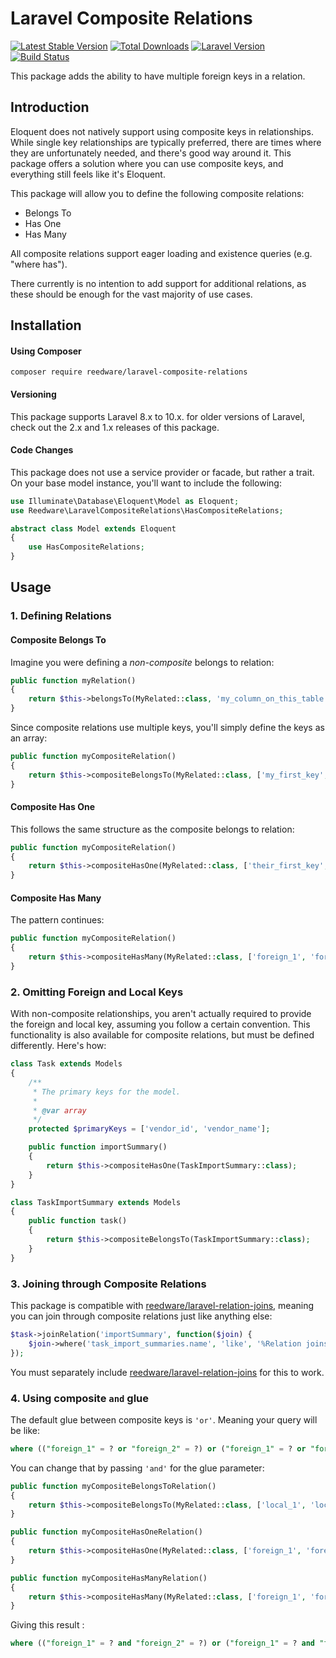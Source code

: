 # Laravel Composite Relations

[![Latest Stable Version](https://poser.pugx.org/reedware/laravel-composite-relations/v)](//packagist.org/packages/reedware/laravel-composite-relations)
[![Total Downloads](https://poser.pugx.org/reedware/laravel-composite-relations/downloads)](//packagist.org/packages/reedware/laravel-composite-relations)
[![Laravel Version](https://img.shields.io/badge/Laravel-8.x--10.x%2B-blue)](https://laravel.com/)
[![Build Status](https://github.com/tylernathanreed/laravel-composite-relations/workflows/tests/badge.svg)](https://github.com/tylernathanreed/laravel-composite-relations/actions)

This package adds the ability to have multiple foreign keys in a relation.

## Introduction

Eloquent does not natively support using composite keys in relationships. While single key relationships are typically preferred, there are times where they are unfortunately needed, and there's good way around it. This package offers a solution where you can use composite keys, and everything still feels like it's Eloquent.

This package will allow you to define the following composite relations:
* Belongs To
* Has One
* Has Many

All composite relations support eager loading and existence queries (e.g. "where has").

There currently is no intention to add support for additional relations, as these should be enough for the vast majority of use cases.

## Installation

#### Using Composer

```
composer require reedware/laravel-composite-relations
```

#### Versioning

This package supports Laravel 8.x to 10.x. for older versions of Laravel, check out the 2.x and 1.x releases of this package.

#### Code Changes

This package does not use a service provider or facade, but rather a trait. On your base model instance, you'll want to include the following:

```php
use Illuminate\Database\Eloquent\Model as Eloquent;
use Reedware\LaravelCompositeRelations\HasCompositeRelations;

abstract class Model extends Eloquent
{
    use HasCompositeRelations;
}
```

## Usage

### 1. Defining Relations

#### Composite Belongs To

Imagine you were defining a *non-composite* belongs to relation:

```php
public function myRelation()
{
    return $this->belongsTo(MyRelated::class, 'my_column_on_this_table', 'my_column_on_the_other_table');
}
```

Since composite relations use multiple keys, you'll simply define the keys as an array:

```php
public function myCompositeRelation()
{
    return $this->compositeBelongsTo(MyRelated::class, ['my_first_key', 'my_second_key'], ['their_first_key', 'their_second_key']);
}
```

#### Composite Has One

This follows the same structure as the composite belongs to relation:

```php
public function myCompositeRelation()
{
    return $this->compositeHasOne(MyRelated::class, ['their_first_key', 'their_second_key'], ['my_first_key', 'my_second_key']);
}
```

#### Composite Has Many

The pattern continues:

```php
public function myCompositeRelation()
{
    return $this->compositeHasMany(MyRelated::class, ['foreign_1', 'foreign_2'], ['local_1', 'local_2']);
}
```

### 2. Omitting Foreign and Local Keys

With non-composite relationships, you aren't actually required to provide the foreign and local key, assuming you follow a certain convention. This functionality is also available for composite relations, but must be defined differently. Here's how:

```php
class Task extends Models
{
    /**
     * The primary keys for the model.
     *
     * @var array
     */
    protected $primaryKeys = ['vendor_id', 'vendor_name'];

    public function importSummary()
    {
        return $this->compositeHasOne(TaskImportSummary::class);
    }
}

class TaskImportSummary extends Models
{
    public function task()
    {
        return $this->compositeBelongsTo(TaskImportSummary::class);
    }
}
```

### 3. Joining through Composite Relations

This package is compatible with [reedware/laravel-relation-joins](https://github.com/tylernathanreed/laravel-relation-joins), meaning you can join through composite relations just like anything else:

```php
$task->joinRelation('importSummary', function($join) {
    $join->where('task_import_summaries.name', 'like', '%Relation joins are cool!%');
});
```

You must separately include [reedware/laravel-relation-joins](https://github.com/tylernathanreed/laravel-relation-joins) for this to work.

### 4. Using composite `and` glue


The default glue between composite keys is `'or'`. Meaning your query will be like:
```sql
where (("foreign_1" = ? or "foreign_2" = ?) or ("foreign_1" = ? or "foreign_2" = ?))
```

You can change that by passing `'and'` for the glue parameter:
```php
public function myCompositeBelongsToRelation()
{
    return $this->compositeBelongsTo(MyRelated::class, ['local_1', 'local_2'], ['foreign_1', 'foreign_2'], null, 'and');
}

public function myCompositeHasOneRelation()
{
    return $this->compositeHasOne(MyRelated::class, ['foreign_1', 'foreign_2'], ['local_1', 'local_2'], 'and');
}

public function myCompositeHasManyRelation()
{
    return $this->compositeHasMany(MyRelated::class, ['foreign_1', 'foreign_2'], ['local_1', 'local_2'], 'and');
}
```

Giving this result :
```sql
where (("foreign_1" = ? and "foreign_2" = ?) or ("foreign_1" = ? and "foreign_2" = ?))
```
